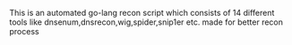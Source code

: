 This is an automated go-lang recon script which consists of 14 different tools like dnsenum,dnsrecon,wig,spider,snip1er etc. made for better recon process
